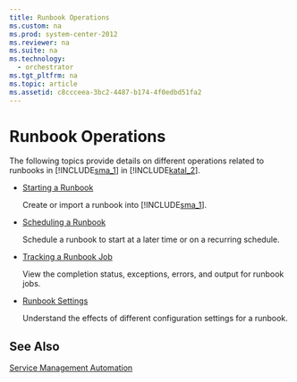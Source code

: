 ```yaml
---
title: Runbook Operations
ms.custom: na
ms.prod: system-center-2012
ms.reviewer: na
ms.suite: na
ms.technology: 
  - orchestrator
ms.tgt_pltfrm: na
ms.topic: article
ms.assetid: c8ccceea-3bc2-4487-b174-4f0edbd51fa2
---
```

# Runbook Operations
The following topics provide details on different operations related to runbooks in [!INCLUDE[sma_1](../../includes/sma_1_md.md)] in [!INCLUDE[katal_2](../../includes/katal_2_md.md)].

-   [Starting a Runbook](Starting-a-Runbook.md)

    Create or import a runbook into [!INCLUDE[sma_1](../../includes/sma_1_md.md)].

-   [Scheduling a Runbook](Scheduling-a-Runbook.md)

    Schedule a runbook to start at a later time or on a recurring schedule.

-   [Tracking a Runbook Job](../Service-Management-Automation.md)

    View the completion status, exceptions, errors, and output for runbook jobs.

-   [Runbook Settings](Runbook-Settings.md)

    Understand the effects of different configuration settings for a runbook.

## See Also
[Service Management Automation](../Service-Management-Automation.md)


